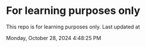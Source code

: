 # For learning purposes only
This repo is for learning purposes only.
Last updated at

Monday, October 28, 2024 4:48:25 PM

